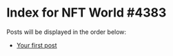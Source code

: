 # Index for NFT World #4383
Posts will be displayed in the order below:

- [Your first post](./001-first.md)

